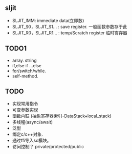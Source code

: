

## sljit
- SLJIT_IMM: immediate data(立即数)
- SLJIT_S0，SLJIT_S1... : save register. 一般函数参数存于此
- SLJIT_R0，SLJIT_R1... : temp/Scratch register 临时寄存器

## TODO1
- array. string
- if,else if ...else
- for/switch/while.
- self-method.

## TODO
- 实现常用指令
- 可变参数实现
- 函数内联 (抽象寄存器索引-DataStack+local_stack)
- 多线程(async/await)
- 泛型
- 绑定c/c++对象.
- 通过ffi导入so模块。
- 访问控制？ private/protected/public

